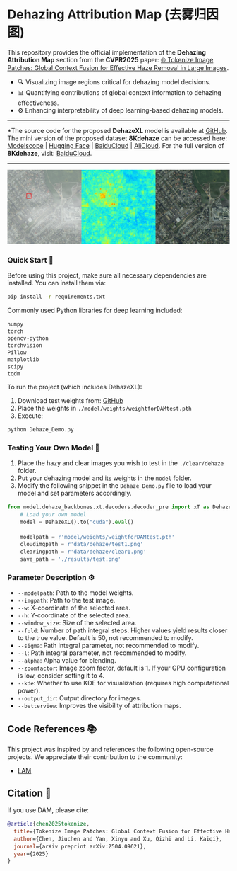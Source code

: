 # Dehazing Attribution Map (去雾归因图)

This repository provides the official implementation of the **Dehazing Attribution Map** section from the **CVPR2025** paper: [🌐 Tokenize Image Patches: Global Context Fusion for Effective Haze Removal in Large Images](https://arxiv.org/abs/2504.09621).

- 🔍 Visualizing image regions critical for dehazing model decisions.
- 📊 Quantifying contributions of global context information to dehazing effectiveness.
- ⚙️ Enhancing interpretability of deep learning-based dehazing models.

---

*The source code for the proposed **DehazeXL** model is available at [GitHub](https://github.com/CastleChen339/DehazeXL). 
The mini version of the proposed dataset **8Kdehaze** can be accessed here: [Modelscope](https://www.modelscope.cn/datasets/fengyanzi/8kdehaze_mini/) | [Hugging Face](https://huggingface.co/datasets/fengyanzi/8KDehaze_mini) | [BaiduCloud](https://pan.baidu.com/s/1ZVipOYnTR-M_xG5FZNtZPQ?pwd=4321) | [AliCloud](https://www.alipan.com/s/7AVat72s4Sk).
For the full version of **8Kdehaze**, visit: [BaiduCloud](https://pan.baidu.com/s/1-z7h-BLV7BxNg4Qp6Hi5uQ?pwd=4321).

---

![LAM Example Image](./docx/main.png)

### Quick Start 🚀

Before using this project, make sure all necessary dependencies are installed. You can install them via:

```bash
pip install -r requirements.txt
```

Commonly used Python libraries for deep learning included:
```plaintext
numpy
torch
opencv-python
torchvision
Pillow
matplotlib
scipy
tqdm
```

To run the project (which includes DehazeXL):

1. Download test weights from: [GitHub](https://github.com/fengyanzi/DehazingAttributionMap/releases/tag/weight)
2. Place the weights in `./model/weights/weightforDAMtest.pth`
3. Execute:

```bash
python Dehaze_Demo.py
```

### Testing Your Own Model 🧪

1. Place the hazy and clear images you wish to test in the `./clear/dehaze` folder.
2. Put your dehazing model and its weights in the `model` folder.
3. Modify the following snippet in the `Dehaze_Demo.py` file to load your model and set parameters accordingly.

```python
from model.dehaze_backbones.xt.decoders.decoder_pre import xT as DehazeXL
    # Load your own model
    model = DehazeXL().to("cuda").eval()

    modelpath = r'model/weights/weightforDAMtest.pth'
    cloudimgpath = r'data/dehaze/test1.png'
    clearingpath = r'data/dehaze/clear1.png'
    save_path = './results/test.png'
```

### Parameter Description ⚙️

- `--modelpath`: Path to the model weights.
- `--imgpath`: Path to the test image.
- `--w`: X-coordinate of the selected area.
- `--h`: Y-coordinate of the selected area.
- `--window_size`: Size of the selected area.
- `--fold`: Number of path integral steps. Higher values yield results closer to the true value. Default is 50, not recommended to modify.
- `--sigma`: Path integral parameter, not recommended to modify.
- `--l`: Path integral parameter, not recommended to modify.
- `--alpha`: Alpha value for blending.
- `--zoomfactor`: Image zoom factor, default is 1. If your GPU configuration is low, consider setting it to 4.
- `--kde`: Whether to use KDE for visualization (requires high computational power).
- `--output_dir`: Output directory for images.
- `--betterview`: Improves the visibility of attribution maps.

## Code References 📚

This project was inspired by and references the following open-source projects. We appreciate their contribution to the community:
- [LAM](https://github.com/fengyanzi/Local-Attribution-Map-for-Super-Resolution)

## Citation 📝

If you use DAM, please cite:
```bibtex
@article{chen2025tokenize,
  title={Tokenize Image Patches: Global Context Fusion for Effective Haze Removal in Large Images},
  author={Chen, Jiuchen and Yan, Xinyu and Xu, Qizhi and Li, Kaiqi},
  journal={arXiv preprint arXiv:2504.09621},
  year={2025}
}
```



<!-- # Dehazing Attribution Map (去雾归因图)
This repository is an official implementation of the去雾归因图部分 of the paper  [Tokenize Image Patches: Global Context Fusion for Effective Haze Removal in Large Images](https://arxiv.org/abs/2504.09621)

- 🔍 可视化去雾模型决策依赖的图像区域
- 📊 量化全局上下文信息对去雾效果的贡献
- ⚙️ 改善基于深度学习的去雾模型可解释性

---
*The source code of论文所提出 DehazeXL are available at [https://github.com/CastleChen339/DehazeXL](https://github.com/CastleChen339/DehazeXL).
论文所提出数据集8Kdehaze可以在以下获得The mini version of 8Kdehaze was released: [Modelscope](https://www.modelscope.cn/datasets/fengyanzi/8kdehaze_mini/) [Hugging Face](https://huggingface.co/datasets/fengyanzi/8KDehaze_mini)  [BaiduCloud](https://pan.baidu.com/s/1ZVipOYnTR-M_xG5FZNtZPQ?pwd=4321)   [AliCloud](https://www.alipan.com/s/7AVat72s4Sk)

The Full version of 8Kdehaze:  [BaiduCloud](https://pan.baidu.com/s/1-z7h-BLV7BxNg4Qp6Hi5uQ?pwd=4321)

---

![LAM Example Image](./docx/main.png) 

### Quick Start 


在使用该项目之前，请确保已安装所有必要的依赖库。你可以通过以下命令安装依赖：
```bash
pip install -r requirements.txt

```

其中只包含一些常见的深度学习python库：
```plaintext
numpy
torch
opencv-python
torchvision
Pillow
matplotlib
scipy
tqdm
```


要运行本项目
本项目内置DehazeXL
测试权重可以从以下位置获得：https://github.com/fengyanzi/DehazingAttributionMap/releases/tag/weight
首先请下载权重并放置在./model/weights/weightforDAMtest.pth

To run the project, execute:

执行以下命令：

```bash
python Dehaze_Demo.py
```


### 测试自己的模型

1. Place the 有雾和无雾的images to be tested in the `。/clear/dehaze` folder. 
2. Place the dehaze model and its weights in the `model` folder. 
3. Modify the following code in the `Dehaze_Demo.py` file to load your model and configure parameters.

```python
from model.dehaze_backbones.xt.decoders.decoder_pre import xT as DehazeXL
    # Load your own model
    model = DehazeXL().to("cuda").eval()

    modelpath = r'model/weights/weightforDAMtest.pth'
    cloudimgpath = r'data/dehaze/test1.png'
    clearingpath = r'data/dehaze/clear1.png'
    save_path = './results/test.png'
```

### Parameter Description 参数说明

- `--modelpath`: Path to the model weights. 模型权重路径。
- `--imgpath`: Path to the test image. 测试图像路径。
- `--w`: The x-coordinate of the selected area. 选择区域的 x 坐标。
- `--h`: The y-coordinate of the selected area. 选择区域的 y 坐标。
- `--window_size`: The size of the selected area. 区域大小。
- `--fold`: The number of path integral steps. Higher values are closer to the true value. Default is 50, not recommended to modify. 路径积分步数，越高越接近真实值，默认 50，不建议修改。
- `--sigma`: Path integral parameter, not recommended to modify. 路径积分参数，不建议修改。
- `--l`: Path integral parameter, not recommended to modify. 路径积分参数，不建议修改。
- `--alpha`: Alpha value for blending. 混合时的 alpha 值。
- `--zoomfactor`: 图像放大因子，默认1，如果你的电脑GPU配置较低，可酌情设置为4
- `--kde`: Whether to use KDE for visualization (requires high computational power). 是否使用 KDE 进行可视化（对电脑性能要求较高，时间较长）。
- `--output_dir`: Output image directory. 输出图片目录。
- `--betterview`: 改善归因图可视性




## Code References 代码编写参考

本项目在开发过程中参考了以下开源项目并受启发，感谢他们对开源社区的贡献：
- [LAM](https://github.com/fengyanzi/Local-Attribution-Map-for-Super-Resolution)

## Citation 引用

If you use DAM, please cite:
在使用 DAM 时，请引用以下文章,诚挚感谢：

```bibtex
@article{chen2025tokenize,
  title={Tokenize Image Patches: Global Context Fusion for Effective Haze Removal in Large Images},
  author={Chen, Jiuchen and Yan, Xinyu and Xu, Qizhi and Li, Kaiqi},
  journal={arXiv preprint arXiv:2504.09621},
  year={2025}
}
```
 -->
